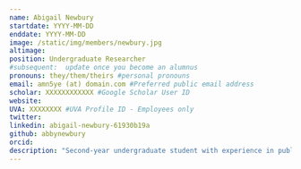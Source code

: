 ```yaml
---
name: Abigail Newbury
startdate: YYYY-MM-DD
enddate: YYYY-MM-DD
image: /static/img/members/newbury.jpg
altimage:
position: Undergraduate Researcher
#subsequent:  update once you become an alumnus
pronouns: they/them/theirs #personal pronouns
email: amn5ye (at) domain.com #Preferred public email address
scholar: XXXXXXXXXXXX #Google Scholar User ID
website:
UVA: XXXXXXXX #UVA Profile ID - Employees only
twitter:
linkedin: abigail-newbury-61930b19a
github: abbynewbury
orcid:
description: "Second-year undergraduate student with experience in public service and an academic focus and personal interest in computational biology and bioinformatics."
---
```

